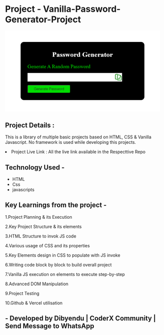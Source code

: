 <h1>Project - Vanilla-Password-Generator-Project</h1>
<img src="password-generator.png"/>

<h2>Project Details :</h2>
<p>This is a library of multiple basic projects based on HTML, CSS & Vanilla Javascript. No framework is used while developing this projects.</p>

<li>Project Live Link : All the live link available in the Respecttive Repo</li>
<h2>Technology Used -</h2>
<p>
<ul>
<li>HTML</li>
<li>Css</li>
<li>javascripts</li>
</ul>
</p>
<h2>Key Learnings from the project -</h2>
<p>1.Project Planning & its Execution</p>
<p>2.Key Project Structure & its elements</p>
<p>3.HTML Structure to invok JS code</p>
<p>4.Various usage of CSS and its properties</p>
<p>5.Key Elements design in CSS to populate with JS invoke</p>
<p>6.Writing code block by block to build overall project</p>
<p>7.Vanilla JS execution on elements to execute step-by-step</p>
<p>8.Advanced DOM Manipulation</p>
<p>9.Project Testing</p>
<p>10.Github & Vercel utilisation</p>

<h2>- Developed by Dibyendu | CoderX Community | Send Message to WhatsApp</h2>
